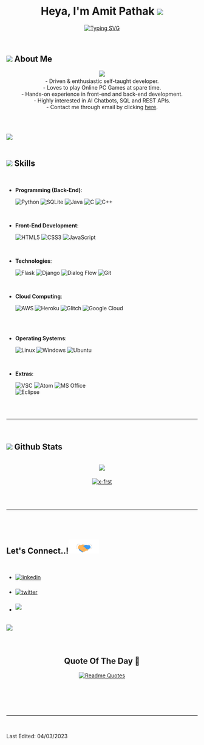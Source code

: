 
<h1 align="center"><b>Heya, I'm Amit Pathak </b><img src="https://media.giphy.com/media/hvRJCLFzcasrR4ia7z/giphy.gif" width="35"></h1>

<p align="center">
<a href="https://git.io/typing-svg"><img src="https://readme-typing-svg.demolab.com?font=Roboto+Slab&size=25&pause=1000&color=31DBF7&center=true&vCenter=true&width=600&height=100&lines=Full+Stack+Developer+%F0%9F%96%A5%EF%B8%8F;Verified+Bot+Developer+%E2%9C%94%EF%B8%8F;Active+Learner+%F0%9F%93%96;Professional-Software-Developer+%F0%9F%A7%AE;%E2%9D%A4%EF%B8%8F+Thanks+For+Visiting+My+Profile+%E2%9D%A4%EF%B8%8F" alt="Typing SVG" /></a>
</p>


<br>



	
## <picture><img src = "https://media.tenor.com/q4L3wKD-P7YAAAAj/hydra-we-bhack.gif" width = 50px></picture> **About Me**

<p align="center">
<picture> <img src="https://cdn.dribbble.com/users/1162077/screenshots/3848914/programmer.gif" width = 250px></picture>

<br>
- Driven & enthusiastic self-taught developer.<br>
- Loves to play Online PC Games at spare time.<br>
- Hands-on experience in front-end and back-end development.<br>
- Highly interested in AI Chatbots, SQL and REST APIs.<br>
- Contact me through email by clicking <a href = "mailto: amit.pathak1199@gmail.com">here</a>.
</p>

<br><br>

<img src="https://user-images.githubusercontent.com/73097560/115834477-dbab4500-a447-11eb-908a-139a6edaec5c.gif"><br><br>

## <img src="https://media2.giphy.com/media/QssGEmpkyEOhBCb7e1/giphy.gif?cid=ecf05e47a0n3gi1bfqntqmob8g9aid1oyj2wr3ds3mg700bl&rid=giphy.gif" width ="25"><b> Skills</b>
<br>

<p align="center">

- **Programming (Back-End)**:
    
    ![Python](https://img.shields.io/badge/Python%20-%2314354C.svg?style=for-the-badge&logo=python&logoColor=white)
    ![SQLite](https://img.shields.io/badge/SQLite-07405E?style=for-the-badge&logo=sqlite&logoColor=white)
    ![Java](https://img.shields.io/badge/Java-ED8B00?style=for-the-badge&logo=openjdk&logoColor=white)
    ![C](https://img.shields.io/badge/C%20-%232370ED.svg?style=for-the-badge&logo=c&logoColor=white)
    ![C++](https://img.shields.io/badge/C++%20-%2300599C.svg?style=for-the-badge&logo=c%2B%2B&logoColor=white)

<br>   
    
- **Front-End Development**:

   ![HTML5](https://img.shields.io/badge/HTML5%20-%23E34F26.svg?style=for-the-badge&logo=html5&logoColor=white)
   ![CSS3](https://img.shields.io/badge/CSS%20-%231572B6.svg?style=for-the-badge&logo=css3&logoColor=white)
   ![JavaScript](https://img.shields.io/badge/JavaScript%20-%23F7DF1E.svg?style=for-the-badge&logo=javascript&logoColor=black)

<br>

- **Technologies**:

    ![Flask](https://img.shields.io/badge/Flask-000000?style=for-the-badge&logo=flask&logoColor=white)
    ![Django](https://img.shields.io/badge/Django-092E20?style=for-the-badge&logo=django&logoColor=white)
    ![Dialog Flow](https://img.shields.io/badge/dialogflow-FF9800?style=for-the-badge&logo=dialogflow&logoColor=white)
    ![Git](https://img.shields.io/badge/GIT-E44C30?style=for-the-badge&logo=git&logoColor=white)
    
<br>

- **Cloud Computing**:

    ![AWS](https://img.shields.io/badge/Amazon_AWS-FF9900?style=for-the-badge&logo=amazonaws&logoColor=white) 
    ![Heroku](https://img.shields.io/badge/Heroku-430098?style=for-the-badge&logo=heroku&logoColor=white) 
    ![Glitch](https://img.shields.io/badge/Glitch-2800ff?style=for-the-badge&logo=glitch&logoColor=white)
    ![Google Cloud](https://img.shields.io/badge/Google_Cloud-4285F4?style=for-the-badge&logo=google-cloud&logoColor=white)

<br>

<br>

- **Operating Systems**:

    ![Linux](https://img.shields.io/badge/Linux-FCC624?style=for-the-badge&logo=linux&logoColor=black) 
    ![Windows](https://img.shields.io/badge/Windows-0078D6?style=for-the-badge&logo=windows&logoColor=white) 
    ![Ubuntu](https://img.shields.io/badge/Ubuntu-E95420?style=for-the-badge&logo=ubuntu&logoColor=white)
    
<br>

- **Extras**:

    ![VSC](https://img.shields.io/badge/Visual_Studio-5C2D91?style=for-the-badge&logo=visual%20studio&logoColor=white)
    ![Atom](https://img.shields.io/badge/Atom-66595C?style=for-the-badge&logo=Atom&logoColor=white)
    ![MS Office](https://img.shields.io/badge/Microsoft_Office-D83B01?style=for-the-badge&logo=microsoft-office&logoColor=white)   
    ![Eclipse](https://img.shields.io/badge/Eclipse-2C2255?style=for-the-badge&logo=eclipse&logoColor=white)   


</p>

<br>
<br>

-----

<br>


## <img src="https://media.giphy.com/media/iY8CRBdQXODJSCERIr/giphy.gif" width="35"><b> Github Stats </b>
<br>

<div align="center">

<a href="https://github.com/x-frst/">
  <img src="https://github-readme-stats.vercel.app/api?username=x-frst&include_all_commits=true&count_private=true&show_icons=true&line_height=20&title_color=7A7ADB&icon_color=2234AE&text_color=D3D3D3&bg_color=0,000000,130F40" width="450"/>
  <br><br>
  <img src="https://github-readme-stats.vercel.app/api/top-langs?username=x-frst&show_icons=true&locale=en&layout=compact&line_height=20&title_color=7A7ADB&icon_color=2234AE&text_color=D3D3D3&bg_color=0,000000,130F40" width="375"  alt="x-frst"/>

</a>
</div>

<br>
<br>
<br>

-----

<br>
<br>

## <b> Let's Connect..!</b><img src="https://github.com/0xAbdulKhalid/0xAbdulKhalid/raw/main/assets/mdImages/handshake.gif" width ="80">
<br>
<div align='left'>

<ul>

<li>
<a href="https://www.linkedin.com/in/amit-pathak11/" target="_blank">
<img src="https://img.shields.io/badge/linkedin:  Amit Pathak-%2300acee.svg?color=405DE6&style=for-the-badge&logo=linkedin&logoColor=white" alt=linkedin style="margin-bottom: 5px;"/>
</a>
</li>

<br>

<li>
<a href="https://www.instagram.com/x_frst/" target="_blank">
<img src="https://img.shields.io/badge/instagram:  x_frst-%2300acee.svg?color=1DA1F2&style=for-the-badge&logo=instagram&logoColor=white" alt=twitter style="margin-bottom: 5px;"/>
</a>
</li>

<br>

<li>
<a href="https://www.discord.com/users/377132426599727133" target="_blank">
<img src="https://img.shields.io/badge/discord:  X FRST-%23EA4335.svg?style=for-the-badge&logo=discord&logoColor=white" t=mail style="margin-bottom: 5px;" />
</a>
</li>
	
</ul>
</div>

<br>
<img src="https://user-images.githubusercontent.com/73097560/115834477-dbab4500-a447-11eb-908a-139a6edaec5c.gif">
<br>
<br>
<br>

<div align='center'>

## Quote Of The Day 💫

[![Readme Quotes](https://quotes-github-readme.vercel.app/api?type=horizontal&theme=dark)](https://github.com/piyushsuthar/github-readme-quotes)

</div>
<br>
<br>
<br>
<br>

---

<br>

Last Edited: 04/03/2023
